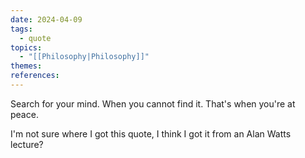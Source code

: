 ```yaml
---
date: 2024-04-09
tags:
  - quote
topics:
  - "[[Philosophy|Philosophy]]"
themes: 
references: 
---
```


Search for your mind. When you cannot find it. That's when you're at peace.

I'm not sure where I got this quote, I think I got it from an Alan Watts lecture?